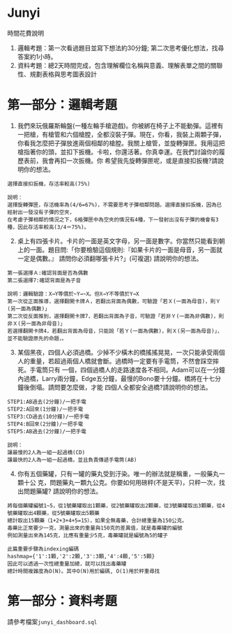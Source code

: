 # Junyi
時間花費說明
1. 邏輯考題：第一次看過題目並寫下想法約30分鐘; 第二次思考優化想法，找尋答案約1小時。
2. 資料考題：總2天時間完成，包含理解欄位名稱與意義、理解表單之間的關聯性、規劃表格與思考圖表設計

# 第一部分：邏輯考題

1. 我們來玩俄羅斯輪盤(一種左輪手槍遊戲)。你被綁在椅子上不能動彈。這裡有一把槍，有槍管和六個槍膛，全都沒裝子彈。現在，你看，我裝上兩顆子彈，你看我怎麼把子彈放進兩個相鄰的槍膛。我關上槍管，並旋轉彈匣。我用這把槍指著你的頭，並扣下扳機。卡啦，你還活著。你真幸運。在我們討論你的履歷表前，我會再扣一次扳機。你 希望我先旋轉彈匣呢，或是直接扣扳機?請說明你的想法。

```
選擇直接扣扳機，存活率較高(75%)

說明：
選擇旋轉彈匣，存活機率為(4/6=67%)，不需要思考子彈相鄰問題。選擇直接扣扳機，因為已經射出一發沒有子彈的空夾，
在考慮子彈相鄰的情況之下，6格彈匣中為空夾的情況有4種，下一發射出沒有子彈的機會有3種，因此存活率較高(3/4＝75%)。
```


2. 桌上有四張卡片。卡片的一面是英文字母，另一面是數字。你當然只能看到朝上的一面。題目問:「你要檢驗這個規則:『如果卡片的一面是母音，另一面就一定是偶數。』 請問你必須翻哪張卡片?」(可複選) 請說明你的想法。

```
第一張選擇Ａ:確認背面是否為偶數
第二張選擇7:確認背面是為子音

說明：邏輯驗證：X→Y等價於~Y→~X。但X→Y不等價於Y→X
第一次從正面推導，選擇翻開卡牌Ａ，若翻出背面為偶數，可驗證「若Ｘ(一面為母音)，則Ｙ(另一面為偶數)」
第二次從反面推到，選擇翻開卡牌7，若翻出背面為子音，可驗證「若非Ｙ(一面為非偶數)，則非Ｘ(另一面為非母音)」
若選擇翻開卡牌4，若翻出背面為母音，只能說「若Ｙ(一面為偶數)，則Ｘ(另一面為母音)」，並不能驗證原先的命題，。
```



3. 某個黑夜，四個人必須過橋。少掉不少橫木的橋搖搖晃晃，一次只能承受兩個人的重量，若超過兩個人橋就會斷。過橋時一定要有手電筒，不然會踩空摔死。手電筒只有 一個，四個過橋人的走路速度各不相同。Adam可以在一分鐘內過橋，Larry兩分鐘，Edge五分鐘，最慢的Bono要十分鐘。橋將在十七分鐘後倒塌。請問要怎麼做，才能 四個人全都安全過橋?請說明你的想法。

```
STEP1:AB過去(2分鐘)/一把手電
STEP2:A回來(1分鐘)/一把手電
STEP3:CD過去(10分鐘)/一把手電
STEP4:B回來(2分鐘)/一把手電
STEP5:AB過去(2分鐘)/一把手電

説明：
讓最慢的2人為一組一起過橋(CD)
讓最快的2人為一組一起過橋，並且負責傳遞手電筒(AB)
```

4. 你有五個藥罐，只有一罐的藥丸受到汙染。唯一的辦法就是稱重，一般藥丸一顆十公 克，問題藥丸一顆九公克。你要如何用磅秤(不是天平)，只秤一次，找出問題藥罐? 請說明你的想法。


```
將每個藥罐編號1~5，從1號藥罐取出1顆藥，從2號藥罐取出2顆藥，從3號藥罐取出3顆藥，從4號藥罐取出4顆藥，從5號藥罐取出5顆藥
總計取出15顆藥（1+2+3+4+5=15），如果全無毒藥，合計總重量為150公克。
毒藥比正常要少一克，測量出來的重量與150克的差異值，就是毒藥罐的編號
例如測量出來為145克，比應有重量少5克，毒藥罐就是編號為5的罐子

此篇重要步驟為indexing編碼
hashmap={'1':1顆,'2':2顆,'3':3顆,'4':4顆,'5':5顆}
因此可以透過一次性總重量加總，就可以找出毒藥罐
總計時間複雜度為O(N)。其中O(N)用於編碼, O(1)用於秤重尋找
```

# 第一部分：資料考題
請參考檔案`junyi_dashboard.sql`
